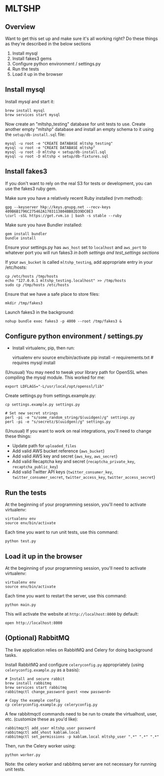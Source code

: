 # MLTSHP

## Overview 

Want to get this set up and make sure it's all working right? Do these 
things as they're described in the below sections

1. Install mysql
2. Install fakes3 gems
3. Configure python environment / settings.py
4. Run the tests
5. Load it up in the browser

## Install mysql

Install mysql and start it:

    brew install mysql
    brew services start mysql

Now create an "mltshp_testing" database for unit tests to use. Create another 
empty "mltshp" database and install an empty schema to it using the 
`setup/db-install.sql` file:

    mysql -u root -e "CREATE DATABASE mltshp_testing"
    mysql -u root -e "CREATE DATABASE mltshp"
    mysql -u root -D mltshp < setup/db-install.sql
    mysql -u root -D mltshp < setup/db-fixtures.sql

## Install fakes3

If you don't want to rely on the real S3 for tests or development, you can 
use the fakes3 ruby gem.

Make sure you have a relatively recent Ruby installed (rvm method):

    gpg --keyserver hkp://keys.gnupg.net --recv-keys 409B6B1796C275462A1703113804BB82D39DC0E3
    \curl -sSL https://get.rvm.io | bash -s stable --ruby

Make sure you have Bundler installed:

    gem install bundler
    bundle install

Ensure your settings.py has `aws_host` set to `localhost` and `aws_port` 
  to whatever port you will run fakes3 *in both settings and test_settings
  sections*

If your `aws_bucket` is called `mltshp_testing`, add appropriate entry in 
  your /etc/hosts:

    cp /etc/hosts /tmp/hosts
    echo "127.0.0.1 mltshp_testing.localhost" >> /tmp/hosts
    sudo cp /tmp/hosts /etc/hosts

Ensure that we have a safe place to store files:

    mkdir /tmp/fakes3

Launch fakes3 in the background:

    nohup bundle exec fakes3 -p 4000 --root /tmp/fakes3 &

## Configure python environment / settings.py

* Install virtualenv, pip, then run:

    virtualenv env
    source env/bin/activate
    pip install -r requirements.txt # requires mysql install

(Unusual) You may need to tweak your library path for OpenSSL when compiling 
the mysql module. This worked for me:

    export LDFLAGS="-L/usr/local/opt/openssl/lib"

Create settings.py from settings.example.py:

    cp settings.example.py settings.py

    # Set new secret strings
    perl -pi -e "s/some_random_string/$(uuidgen)/g" settings.py
    perl -pi -e "s/secretz/$(uuidgen)/g" settings.py

(Unusual) If you want to work on real integrations, you'll need to change 
these things:

* Update path for `uploaded_files`
* Add valid AWS bucket reference (`aws_bucket`)
* Add valid AWS key and secret (`aws_key`, `aws_secret`)
* Add valid Recaptcha key and secret (`recaptcha_private_key`,
  `recaptcha_public_key`)
* Add valid Twitter API keys (`twitter_consumer_key`,
  `twitter_consumer_secret`, `twitter_access_key`,
  `twitter_access_secret`)

## Run the tests

At the beginning of your programming session, you'll need to activate 
virtualenv:

    virtualenv env
    source env/bin/activate

Each time you want to run unit tests, use this command:

    python test.py

## Load it up in the browser

At the beginning of your programming session, you'll need to activate 
virtualenv:

    virtualenv env
    source env/bin/activate

Each time you want to restart the server, use this command:

    python main.py

This will activate the website at `http://localhost:8000` by default:

    open http://localhost:8000

## (Optional) RabbitMQ

The live application relies on RabbitMQ and Celery for doing background tasks. 

Install RabbitMQ and configure `celeryconfig.py` appropriately (using 
`celeryconfig.example.py` as a basis):

    # Install and secure rabbit
    brew install rabbitmq
    brew services start rabbitmq
    rabbitmqctl change_password guest <new password>
 
    # Copy the example config
    cp celeryconfig.example.py celeryconfig.py

A few rabbitmqctl commands need to be run to create the virtualhost, user, etc.
(customize these as you'd like):

    rabbitmqctl add_user mltshp_user password
    rabbitmqctl add_vhost kablam.local
    rabbitmqctl set_permissions -p kablam.local mltshp_user ".*" ".*" ".*"

Then, run the Celery worker using:

    python worker.py

Note: the celery worker and rabbitmq server are not necessary for running
unit tests.
